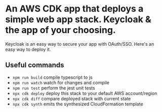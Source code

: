 # An AWS CDK app that deploys a simple web app stack. Keycloak & the app of your choosing.

Keycloak is an easy way to secure your app with OAuth/SSO. Here's an easy way to deploy it.

## Useful commands

- `npm run build` compile typescript to js
- `npm run watch` watch for changes and compile
- `npm run test` perform the jest unit tests
- `npx cdk deploy` deploy this stack to your default AWS account/region
- `npx cdk diff` compare deployed stack with current state
- `npx cdk synth` emits the synthesized CloudFormation template
